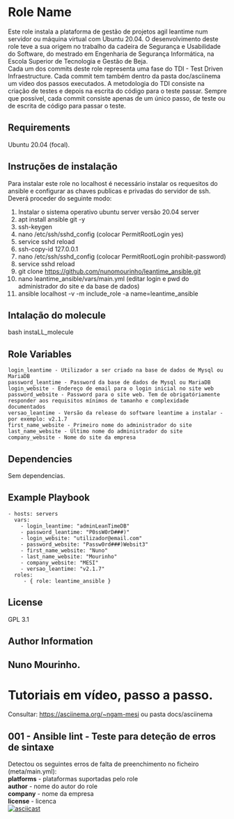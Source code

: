 Role Name
=========

Este role instala a plataforma de gestão de projetos agil leantime num servidor ou máquina virtual com Ubuntu 20.04. O desenvolvimento deste role teve a sua origem no trabalho da cadeira de Segurança e Usabilidade do Software, do mestrado em Engenharia de Segurança Informática, na Escola Superior de Tecnologia e Gestão de Beja.  
Cada um dos commits deste role representa uma fase do TDI - Test Driven Infraestructure. Cada commit tem também dentro da pasta doc/asciinema um video dos passos executados. A metodologia do TDI consiste na criação de testes e depois na escrita do código para o teste passar. Sempre que possível, cada commit consiste apenas de um único passo, de teste ou de escrita de código para passar o teste.

Requirements
------------

Ubuntu 20.04 (focal). 

Instruções de instalação
------------
Para instalar este role no localhost é necessário instalar os requesitos do ansible e configurar as chaves publicas e privadas do servidor de ssh. Deverá proceder do seguinte modo:  
1) Instalar o sistema operativo ubuntu server versão 20.04 server  
2) apt install ansible git -y
3) ssh-keygen
4) nano /etc/ssh/sshd_config (colocar PermitRootLogin yes)
5) service sshd reload
6) ssh-copy-id 127.0.0.1
7) nano /etc/ssh/sshd_config (colocar PermitRootLogin prohibit-password)
8) service sshd reload
9) git clone https://github.com/nunomourinho/leantime_ansible.git
10)  nano leantime_ansible/vars/main.yml (editar login e pwd do administrador do site e da base de dados)
11) ansible localhost -v -m include_role -a name=leantime_ansible

Intalação do molecule
------------
bash instaLL_molecule

Role Variables
--------------
    login_leantime - Utilizador a ser criado na base de dados de Mysql ou MariaDB
    password_leantime - Password da base de dados de Mysql ou MariaDB
    login_website - Endereço de email para o login inicial no site web
    password_website - Password para o site web. Tem de obrigatóriamente responder aos requisitos mínimos de tamanho e complexidade documentados
    versao_leantime - Versão da release do software leantime a instalar - por exemplo: v2.1.7
    first_name_website - Primeiro nome do administrador do site
    last_name_website - Último nome do administrador do site
    company_website - Nome do site da empresa

Dependencies
------------

Sem dependencias.

Example Playbook
----------------

    - hosts: servers
      vars:
        - login_leantime: "adminLeanTimeDB"  
        - password_leantime: "P0ssW0rD###)"  
        - login_website: "utilizador@email.com"  
        - password_website: "Passw0rd###)Websit3"  
        - first_name_website: "Nuno"  
        - last_name_website: "Mourinho"  
        - company_website: "MESI"  
        - versao_leantime: "v2.1.7"  
      roles:
         - { role: leantime_ansible }                  

License
-------

GPL 3.1

Author Information
------------------

Nuno Mourinho.
---

Tutoriais em vídeo, passo a passo.
=========
Consultar: https://asciinema.org/~ngam-mesi ou pasta docs/asciinema

001 - Ansible lint - Teste para deteção de erros de sintaxe
---

Detectou os seguintes erros de falta de preenchimento no ficheiro (meta/main.yml):   
**platforms** - plataformas suportadas pelo role  
**author** - nome do autor do role  
**company** - nome da empresa  
**license** - licenca  
[![asciicast](https://asciinema.org/a/419965.svg)](https://asciinema.org/a/419965)
